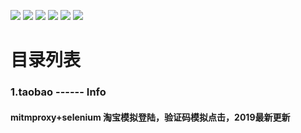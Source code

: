  <img src="https://img.shields.io/badge/-Scrapy-green.svg">  <img src="https://img.shields.io/badge/-Selenium-orange.svg">  <img src="https://img.shields.io/badge/-Appium-blue.svg">  <img src="https://img.shields.io/badge/-Scrapyd-red.svg">  <img src="https://img.shields.io/badge/-验证码-yellow.svg"> <img src="https://img.shields.io/badge/-深度学习-green.svg">



# 目录列表
<h3>1.taobao ------ Info</h3>
<h4>mitmproxy+selenium 淘宝模拟登陆，验证码模拟点击，2019最新更新</h4>
